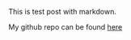 This is test post with markdown.

My github repo can be found [here](https://github.com/fahlmant/reddit-bot)
